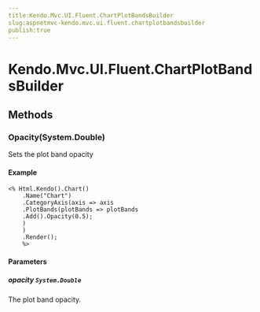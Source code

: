 ```yaml
---
title:Kendo.Mvc.UI.Fluent.ChartPlotBandsBuilder
slug:aspnetmvc-kendo.mvc.ui.fluent.chartplotbandsbuilder
publish:true
---
```


# Kendo.Mvc.UI.Fluent.ChartPlotBandsBuilder

## Methods

### Opacity(System.Double)
Sets the plot band opacity

#### Example
    <% Html.Kendo().Chart()
        .Name("Chart")
        .CategoryAxis(axis => axis
        .PlotBands(plotBands => plotBands
        .Add().Opacity(0.5);
        )
        )
        .Render();
        %>

#### Parameters

##### opacity `System.Double`
The plot band opacity.